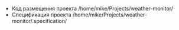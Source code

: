 * Код размещения проекта /home/mike/Projects/weather-monitor/
* Спецификация проекта /home/mike/Projects/weather-monitor/.specification/
